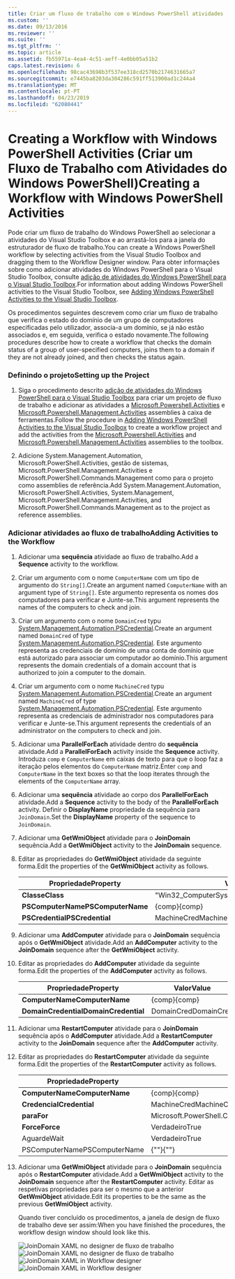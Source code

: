 ```yaml
---
title: Criar um fluxo de trabalho com o Windows PowerShell atividades | Documentos da Microsoft
ms.custom: ''
ms.date: 09/13/2016
ms.reviewer: ''
ms.suite: ''
ms.tgt_pltfrm: ''
ms.topic: article
ms.assetid: fb55971a-4ea4-4c51-aeff-4e0bb05a51b2
caps.latest.revision: 6
ms.openlocfilehash: 98cac43698b3f537ee318cd2570b2174631665a7
ms.sourcegitcommit: e7445ba8203da304286c591ff513900ad1c244a4
ms.translationtype: MT
ms.contentlocale: pt-PT
ms.lasthandoff: 04/23/2019
ms.locfileid: "62080441"
---
```

# <a name="creating-a-workflow-with-windows-powershell-activities"></a><span data-ttu-id="a2eba-102">Creating a Workflow with Windows PowerShell Activities (Criar um Fluxo de Trabalho com Atividades do Windows PowerShell)</span><span class="sxs-lookup"><span data-stu-id="a2eba-102">Creating a Workflow with Windows PowerShell Activities</span></span>

<span data-ttu-id="a2eba-103">Pode criar um fluxo de trabalho do Windows PowerShell ao selecionar a atividades do Visual Studio Toolbox e ao arrastá-los para a janela do estruturador de fluxo de trabalho.</span><span class="sxs-lookup"><span data-stu-id="a2eba-103">You can create a Windows PowerShell workflow by selecting activities from the Visual Studio Toolbox and dragging them to the Workflow Designer window.</span></span> <span data-ttu-id="a2eba-104">Para obter informações sobre como adicionar atividades do Windows PowerShell para o Visual Studio Toolbox, consulte [adição de atividades do Windows PowerShell para o Visual Studio Toolbox](./adding-windows-powershell-activities-to-the-visual-studio-toolbox.md).</span><span class="sxs-lookup"><span data-stu-id="a2eba-104">For information about adding Windows PowerShell activities to the Visual Studio Toolbox, see [Adding Windows PowerShell Activities to the Visual Studio Toolbox](./adding-windows-powershell-activities-to-the-visual-studio-toolbox.md).</span></span>

<span data-ttu-id="a2eba-105">Os procedimentos seguintes descrevem como criar um fluxo de trabalho que verifica o estado do domínio de um grupo de computadores especificadas pelo utilizador, associa-a um domínio, se já não estão associados e, em seguida, verifica o estado novamente.</span><span class="sxs-lookup"><span data-stu-id="a2eba-105">The following procedures describe how to create a workflow that checks the domain status of a group of user-specified computers, joins them to a domain if they are not already joined, and then checks the status again.</span></span>

### <a name="setting-up-the-project"></a><span data-ttu-id="a2eba-106">Definindo o projeto</span><span class="sxs-lookup"><span data-stu-id="a2eba-106">Setting up the Project</span></span>

1. <span data-ttu-id="a2eba-107">Siga o procedimento descrito [adição de atividades do Windows PowerShell para o Visual Studio Toolbox](./adding-windows-powershell-activities-to-the-visual-studio-toolbox.md) para criar um projeto de fluxo de trabalho e adicionar as atividades a [Microsoft.Powershell.Activities](/dotnet/api/Microsoft.PowerShell.Activities) e [ Microsoft.Powershell.Management.Activities](/dotnet/api/Microsoft.PowerShell.Management.Activities) assemblies à caixa de ferramentas.</span><span class="sxs-lookup"><span data-stu-id="a2eba-107">Follow the procedure in [Adding Windows PowerShell Activities to the Visual Studio Toolbox](./adding-windows-powershell-activities-to-the-visual-studio-toolbox.md) to create a workflow project and add the activities from the [Microsoft.Powershell.Activities](/dotnet/api/Microsoft.PowerShell.Activities) and [Microsoft.Powershell.Management.Activities](/dotnet/api/Microsoft.PowerShell.Management.Activities) assemblies to the toolbox.</span></span>

2. <span data-ttu-id="a2eba-108">Adicione System.Management.Automation, Microsoft.PowerShell.Activities, gestão de sistemas, Microsoft.PowerShell.Management.Activities e Microsoft.PowerShell.Commands.Management como para o projeto como assemblies de referência.</span><span class="sxs-lookup"><span data-stu-id="a2eba-108">Add System.Management.Automation, Microsoft.PowerShell.Activities, System.Management, Microsoft.PowerShell.Management.Activities, and Microsoft.PowerShell.Commands.Management as to the project as reference assemblies.</span></span>

### <a name="adding-activities-to-the-workflow"></a><span data-ttu-id="a2eba-109">Adicionar atividades ao fluxo de trabalho</span><span class="sxs-lookup"><span data-stu-id="a2eba-109">Adding Activities to the Workflow</span></span>

1. <span data-ttu-id="a2eba-110">Adicionar uma **sequência** atividade ao fluxo de trabalho.</span><span class="sxs-lookup"><span data-stu-id="a2eba-110">Add a **Sequence** activity to the workflow.</span></span>

2. <span data-ttu-id="a2eba-111">Criar um argumento com o nome `ComputerName` com um tipo de argumento do `String[]`.</span><span class="sxs-lookup"><span data-stu-id="a2eba-111">Create an argument named `ComputerName` with an argument type of `String[]`.</span></span> <span data-ttu-id="a2eba-112">Este argumento representa os nomes dos computadores para verificar e Junte-se.</span><span class="sxs-lookup"><span data-stu-id="a2eba-112">This argument represents the names of the computers to check and join.</span></span>

3. <span data-ttu-id="a2eba-113">Criar um argumento com o nome `DomainCred` typu [System.Management.Automation.PSCredential](/dotnet/api/System.Management.Automation.PSCredential).</span><span class="sxs-lookup"><span data-stu-id="a2eba-113">Create an argument named `DomainCred` of type [System.Management.Automation.PSCredential](/dotnet/api/System.Management.Automation.PSCredential).</span></span> <span data-ttu-id="a2eba-114">Este argumento representa as credenciais de domínio de uma conta de domínio que está autorizado para associar um computador ao domínio.</span><span class="sxs-lookup"><span data-stu-id="a2eba-114">This argument represents the domain credentials of a domain account that is authorized to join a computer to the domain.</span></span>

4. <span data-ttu-id="a2eba-115">Criar um argumento com o nome `MachineCred` typu [System.Management.Automation.PSCredential](/dotnet/api/System.Management.Automation.PSCredential).</span><span class="sxs-lookup"><span data-stu-id="a2eba-115">Create an argument named `MachineCred` of type [System.Management.Automation.PSCredential](/dotnet/api/System.Management.Automation.PSCredential).</span></span> <span data-ttu-id="a2eba-116">Este argumento representa as credenciais de administrador nos computadores para verificar e Junte-se.</span><span class="sxs-lookup"><span data-stu-id="a2eba-116">This argument represents the credentials of an administrator on the computers to check and join.</span></span>

5. <span data-ttu-id="a2eba-117">Adicionar uma **ParallelForEach** atividade dentro do **sequência** atividade.</span><span class="sxs-lookup"><span data-stu-id="a2eba-117">Add a **ParallelForEach** activity inside the **Sequence** activity.</span></span> <span data-ttu-id="a2eba-118">Introduza `comp` e `ComputerName` em caixas de texto para que o loop faz a iteração pelos elementos do `ComputerName` matriz.</span><span class="sxs-lookup"><span data-stu-id="a2eba-118">Enter `comp` and `ComputerName` in the text boxes so that the loop iterates through the elements of the `ComputerName` array.</span></span>

6. <span data-ttu-id="a2eba-119">Adicionar uma **sequência** atividade ao corpo dos **ParallelForEach** atividade.</span><span class="sxs-lookup"><span data-stu-id="a2eba-119">Add a **Sequence** activity to the body of the **ParallelForEach** activity.</span></span> <span data-ttu-id="a2eba-120">Definir o **DisplayName** propriedade da sequência para `JoinDomain`.</span><span class="sxs-lookup"><span data-stu-id="a2eba-120">Set the **DisplayName** property of the sequence to `JoinDomain`.</span></span>

7. <span data-ttu-id="a2eba-121">Adicionar uma **GetWmiObject** atividade para o **JoinDomain** sequência.</span><span class="sxs-lookup"><span data-stu-id="a2eba-121">Add a **GetWmiObject** activity to the **JoinDomain** sequence.</span></span>

8. <span data-ttu-id="a2eba-122">Editar as propriedades do **GetWmiObject** atividade da seguinte forma.</span><span class="sxs-lookup"><span data-stu-id="a2eba-122">Edit the properties of the **GetWmiObject** activity as follows.</span></span>

   |<span data-ttu-id="a2eba-123">Propriedade</span><span class="sxs-lookup"><span data-stu-id="a2eba-123">Property</span></span>|<span data-ttu-id="a2eba-124">Valor</span><span class="sxs-lookup"><span data-stu-id="a2eba-124">Value</span></span>|
   |--------------|-----------|
   |<span data-ttu-id="a2eba-125">**Classe**</span><span class="sxs-lookup"><span data-stu-id="a2eba-125">**Class**</span></span>|<span data-ttu-id="a2eba-126">"Win32_ComputerSystem"</span><span class="sxs-lookup"><span data-stu-id="a2eba-126">"Win32_ComputerSystem"</span></span>|
   |<span data-ttu-id="a2eba-127">**PSComputerName**</span><span class="sxs-lookup"><span data-stu-id="a2eba-127">**PSComputerName**</span></span>|<span data-ttu-id="a2eba-128">{comp}</span><span class="sxs-lookup"><span data-stu-id="a2eba-128">{comp}</span></span>|
   |<span data-ttu-id="a2eba-129">**PSCredential**</span><span class="sxs-lookup"><span data-stu-id="a2eba-129">**PSCredential**</span></span>|<span data-ttu-id="a2eba-130">MachineCred</span><span class="sxs-lookup"><span data-stu-id="a2eba-130">MachineCred</span></span>|

9. <span data-ttu-id="a2eba-131">Adicionar uma **AddComputer** atividade para o **JoinDomain** sequência após o **GetWmiObject** atividade.</span><span class="sxs-lookup"><span data-stu-id="a2eba-131">Add an **AddComputer** activity to the **JoinDomain** sequence after the **GetWmiObject** activity.</span></span>

10. <span data-ttu-id="a2eba-132">Editar as propriedades do **AddComputer** atividade da seguinte forma.</span><span class="sxs-lookup"><span data-stu-id="a2eba-132">Edit the properties of the **AddComputer** activity as follows.</span></span>

    |<span data-ttu-id="a2eba-133">Propriedade</span><span class="sxs-lookup"><span data-stu-id="a2eba-133">Property</span></span>|<span data-ttu-id="a2eba-134">Valor</span><span class="sxs-lookup"><span data-stu-id="a2eba-134">Value</span></span>|
    |--------------|-----------|
    |<span data-ttu-id="a2eba-135">**ComputerName**</span><span class="sxs-lookup"><span data-stu-id="a2eba-135">**ComputerName**</span></span>|<span data-ttu-id="a2eba-136">{comp}</span><span class="sxs-lookup"><span data-stu-id="a2eba-136">{comp}</span></span>|
    |<span data-ttu-id="a2eba-137">**DomainCredential**</span><span class="sxs-lookup"><span data-stu-id="a2eba-137">**DomainCredential**</span></span>|<span data-ttu-id="a2eba-138">DomainCred</span><span class="sxs-lookup"><span data-stu-id="a2eba-138">DomainCred</span></span>|

11. <span data-ttu-id="a2eba-139">Adicionar uma **RestartComputer** atividade para o **JoinDomain** sequência após o **AddComputer** atividade.</span><span class="sxs-lookup"><span data-stu-id="a2eba-139">Add a **RestartComputer** activity to the **JoinDomain** sequence after the **AddComputer** activity.</span></span>

12. <span data-ttu-id="a2eba-140">Editar as propriedades do **RestartComputer** atividade da seguinte forma.</span><span class="sxs-lookup"><span data-stu-id="a2eba-140">Edit the properties of the **RestartComputer** activity as follows.</span></span>

    |<span data-ttu-id="a2eba-141">Propriedade</span><span class="sxs-lookup"><span data-stu-id="a2eba-141">Property</span></span>|<span data-ttu-id="a2eba-142">Valor</span><span class="sxs-lookup"><span data-stu-id="a2eba-142">Value</span></span>|
    |--------------|-----------|
    |<span data-ttu-id="a2eba-143">**ComputerName**</span><span class="sxs-lookup"><span data-stu-id="a2eba-143">**ComputerName**</span></span>|<span data-ttu-id="a2eba-144">{comp}</span><span class="sxs-lookup"><span data-stu-id="a2eba-144">{comp}</span></span>|
    |<span data-ttu-id="a2eba-145">**Credencial**</span><span class="sxs-lookup"><span data-stu-id="a2eba-145">**Credential**</span></span>|<span data-ttu-id="a2eba-146">MachineCred</span><span class="sxs-lookup"><span data-stu-id="a2eba-146">MachineCred</span></span>|
    |<span data-ttu-id="a2eba-147">**para**</span><span class="sxs-lookup"><span data-stu-id="a2eba-147">**For**</span></span>|<span data-ttu-id="a2eba-148">Microsoft.PowerShell.Commands.WaitForServiceTypes.PowerShell</span><span class="sxs-lookup"><span data-stu-id="a2eba-148">Microsoft.PowerShell.Commands.WaitForServiceTypes.PowerShell</span></span>|
    |<span data-ttu-id="a2eba-149">**Force**</span><span class="sxs-lookup"><span data-stu-id="a2eba-149">**Force**</span></span>|<span data-ttu-id="a2eba-150">Verdadeiro</span><span class="sxs-lookup"><span data-stu-id="a2eba-150">True</span></span>|
    |<span data-ttu-id="a2eba-151">Aguarde</span><span class="sxs-lookup"><span data-stu-id="a2eba-151">Wait</span></span>|<span data-ttu-id="a2eba-152">Verdadeiro</span><span class="sxs-lookup"><span data-stu-id="a2eba-152">True</span></span>|
    |<span data-ttu-id="a2eba-153">PSComputerName</span><span class="sxs-lookup"><span data-stu-id="a2eba-153">PSComputerName</span></span>|<span data-ttu-id="a2eba-154">{""}</span><span class="sxs-lookup"><span data-stu-id="a2eba-154">{""}</span></span>|

13. <span data-ttu-id="a2eba-155">Adicionar uma **GetWmiObject** atividade para o **JoinDomain** sequência após o **RestartComputer** atividade.</span><span class="sxs-lookup"><span data-stu-id="a2eba-155">Add a **GetWmiObject** activity to the **JoinDomain** sequence after the **RestartComputer** activity.</span></span> <span data-ttu-id="a2eba-156">Editar as respetivas propriedades para ser o mesmo que a anterior **GetWmiObject** atividade.</span><span class="sxs-lookup"><span data-stu-id="a2eba-156">Edit its properties to be the same as the previous **GetWmiObject** activity.</span></span>

    <span data-ttu-id="a2eba-157">Quando tiver concluído os procedimentos, a janela de design de fluxo de trabalho deve ser assim:</span><span class="sxs-lookup"><span data-stu-id="a2eba-157">When you have finished the procedures, the workflow design window should look like this.</span></span>

    <span data-ttu-id="a2eba-158">![JoinDomain XAML no designer de fluxo de trabalho](../media/joindomainworkflow.png)
    ![JoinDomain XAML no designer de fluxo de trabalho](../media/joindomainworkflow.png "JoinDomainWorkflow")</span><span class="sxs-lookup"><span data-stu-id="a2eba-158">![JoinDomain XAML in Workflow designer](../media/joindomainworkflow.png)
![JoinDomain XAML in Workflow designer](../media/joindomainworkflow.png "JoinDomainWorkflow")</span></span>
